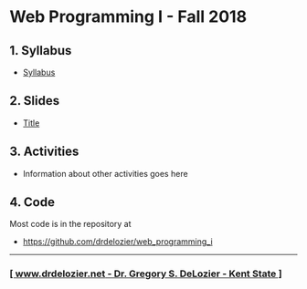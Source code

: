 # Web Programming I - Fall 2018

## 1. Syllabus

* [Syllabus](https://docs.google.com/document/d/109LWXW3fTYgfJ9faASLYCpQPLU6ZNM9NSj03yVBuDRo/edit?usp=sharing)

## 2. Slides

* [Title](url)

## 3. Activities

* Information about other activities goes here

## 4. Code

Most code is in the repository at

* <https://github.com/drdelozier/web_programming_i>

---

### [[ www.drdelozier.net - Dr. Gregory S. DeLozier - Kent State ]](http://www.drdelozier.net)
